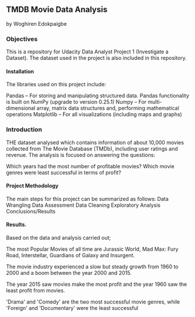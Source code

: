 ## TMDB Movie Data Analysis
by Woghiren Edokpaigbe

### Objectives
This is a repository for Udacity Data Analyst Project 1 (Investigate a Dataset). The dataset used in the project is also included in this repository.

#### Installation
The libraries used on this project include:

Pandas – For storing and manipulating structured data. Pandas functionality is built on NumPy (upgrade to version 0.25.1)
Numpy – For multi-dimensional array, matrix data structures and, performing mathematical operations
Matplotlib – For all visualizations (including maps and graphs)

### Introduction
THE dataset analysed which contains information of about 10,000 movies collected from The Movie Database (TMDb), including user ratings and revenue. The analysis is focused on answering the questions:

Which years had the most number of profitable movies?
Which movie genres were least successful in terms of profit?

#### Project Methodology
The main steps for this project can be summarized as follows:
Data Wrangling
Data Assessment
Data Cleaning
Exploratory Analysis
Conclusions/Results

#### Results.
Based on the data and analysis carried out;

The most Popular Movies of all time are Jurassic World, Mad Max: Fury Road, Interstellar, Guardians of Galaxy and Insurgent.

The movie industry experienced a slow but steady growth from 1960 to 2000 and a boom between the year 2000 and 2015.

The year 2015 saw movies make the most profit and the year 1960 saw the least profit from movies.

'Drama' and 'Comedy' are the two most successful movie genres, while 'Foreign' and 'Documentary' were the least successful



